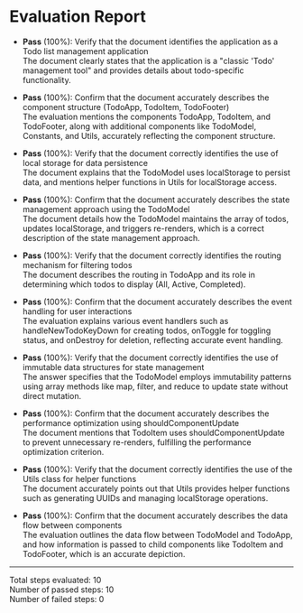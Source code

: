 # Evaluation Report

- **Pass** (100%): Verify that the document identifies the application as a Todo list management application  
  The document clearly states that the application is a "classic 'Todo' management tool" and provides details about todo-specific functionality.

- **Pass** (100%): Confirm that the document accurately describes the component structure (TodoApp, TodoItem, TodoFooter)  
  The evaluation mentions the components TodoApp, TodoItem, and TodoFooter, along with additional components like TodoModel, Constants, and Utils, accurately reflecting the component structure.

- **Pass** (100%): Verify that the document correctly identifies the use of local storage for data persistence  
  The document explains that the TodoModel uses localStorage to persist data, and mentions helper functions in Utils for localStorage access.

- **Pass** (100%): Confirm that the document accurately describes the state management approach using the TodoModel  
  The document details how the TodoModel maintains the array of todos, updates localStorage, and triggers re-renders, which is a correct description of the state management approach.

- **Pass** (100%): Verify that the document correctly identifies the routing mechanism for filtering todos  
  The document describes the routing in TodoApp and its role in determining which todos to display (All, Active, Completed).

- **Pass** (100%): Confirm that the document accurately describes the event handling for user interactions  
  The evaluation explains various event handlers such as handleNewTodoKeyDown for creating todos, onToggle for toggling status, and onDestroy for deletion, reflecting accurate event handling.

- **Pass** (100%): Verify that the document correctly identifies the use of immutable data structures for state management  
  The answer specifies that the TodoModel employs immutability patterns using array methods like map, filter, and reduce to update state without direct mutation.

- **Pass** (100%): Confirm that the document accurately describes the performance optimization using shouldComponentUpdate  
  The document mentions that TodoItem uses shouldComponentUpdate to prevent unnecessary re-renders, fulfilling the performance optimization criterion.

- **Pass** (100%): Verify that the document correctly identifies the use of the Utils class for helper functions  
  The document accurately points out that Utils provides helper functions such as generating UUIDs and managing localStorage operations.

- **Pass** (100%): Confirm that the document accurately describes the data flow between components  
  The evaluation outlines the data flow between TodoModel and TodoApp, and how information is passed to child components like TodoItem and TodoFooter, which is an accurate depiction.

---

Total steps evaluated: 10  
Number of passed steps: 10  
Number of failed steps: 0